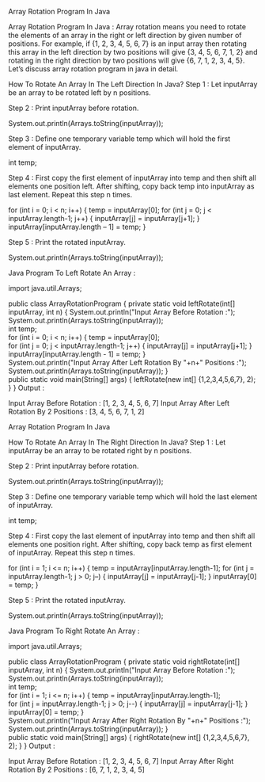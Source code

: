 Array Rotation Program In Java

Array Rotation Program In Java :
Array rotation means you need to rotate the elements of an array in the right or left direction by given number of positions. For example, if {1, 2, 3, 4, 5, 6, 7} is an input array then rotating this array in the left direction by two positions will give {3, 4, 5, 6, 7, 1, 2} and rotating in the right direction by two positions will give {6, 7, 1, 2, 3, 4, 5}. Let’s discuss array rotation program in java in detail.


How To Rotate An Array In The Left Direction In Java?
Step 1 : Let inputArray be an array to be rotated left by n positions.

Step 2 : Print inputArray before rotation.

System.out.println(Arrays.toString(inputArray));

Step 3 : Define one temporary variable temp which will hold the first element of inputArray.


int temp;

Step 4 : First copy the first element of inputArray into temp and then shift all elements one position left. After shifting, copy back temp into inputArray as last element. Repeat this step n times.

for (int i = 0; i < n; i++)
{
        temp = inputArray[0];
        for (int j = 0; j < inputArray.length-1; j++)
        {
                inputArray[j] = inputArray[j+1];
        }
        inputArray[inputArray.length – 1] = temp;
}

Step 5 : Print the rotated inputArray.

System.out.println(Arrays.toString(inputArray));

Java Program To Left Rotate An Array :

import java.util.Arrays;
 
public class ArrayRotationProgram 
{
    private static void leftRotate(int[] inputArray, int n) 
    {
        System.out.println("Input Array Before Rotation :");         
        System.out.println(Arrays.toString(inputArray));         
        int temp;         
        for (int i = 0; i < n; i++)
        {
            temp = inputArray[0];             
            for (int j = 0; j < inputArray.length-1; j++) 
            {
                inputArray[j] = inputArray[j+1];
            }             
            inputArray[inputArray.length - 1] = temp;
        }         
        System.out.println("Input Array After Left Rotation By "+n+" Positions :");         
        System.out.println(Arrays.toString(inputArray));
    }     
    public static void main(String[] args) 
    {
        leftRotate(new int[] {1,2,3,4,5,6,7}, 2);
    }
}
Output :

Input Array Before Rotation :
[1, 2, 3, 4, 5, 6, 7]
Input Array After Left Rotation By 2 Positions :
[3, 4, 5, 6, 7, 1, 2]

Array Rotation Program In Java


How To Rotate An Array In The Right Direction In Java?
Step 1 : Let inputArray be an array to be rotated right by n positions.

Step 2 : Print inputArray before rotation.

System.out.println(Arrays.toString(inputArray));

Step 3 : Define one temporary variable temp which will hold the last element of inputArray.

int temp;

Step 4 : First copy the last element of inputArray into temp and then shift all elements one position right. After shifting, copy back temp as first element of inputArray. Repeat this step n times.

for (int i = 1; i <= n; i++)
{
        temp = inputArray[inputArray.length-1];
        for (int j = inputArray.length-1; j > 0; j–)
       {
                inputArray[j] = inputArray[j-1];
       }
       inputArray[0] = temp;
}

Step 5 : Print the rotated inputArray.

System.out.println(Arrays.toString(inputArray));

Java Program To Right Rotate An Array :

import java.util.Arrays;
 
public class ArrayRotationProgram 
{
    private static void rightRotate(int[] inputArray, int n)
    {
        System.out.println("Input Array Before Rotation :");         
        System.out.println(Arrays.toString(inputArray));         
        int temp;         
        for (int i = 1; i <= n; i++) 
        { 
            temp = inputArray[inputArray.length-1];              
            for (int j = inputArray.length-1; j > 0; j--) 
            {
                inputArray[j] = inputArray[j-1];
            }             
            inputArray[0] = temp;
        }         
        System.out.println("Input Array After Right Rotation By "+n+" Positions :");         
        System.out.println(Arrays.toString(inputArray));
    }     
    public static void main(String[] args) 
    {
        rightRotate(new int[] {1,2,3,4,5,6,7}, 2);
    }
}
Output :

Input Array Before Rotation :
[1, 2, 3, 4, 5, 6, 7]
Input Array After Right Rotation By 2 Positions :
[6, 7, 1, 2, 3, 4, 5]